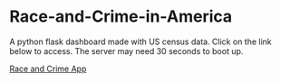 # Race-and-Crime-in-America
A python flask dashboard made with US census data. Click on the link below to access. The server may need 30 seconds to boot up.

<a href='https://race-and-crime-in-america.herokuapp.com/' target=_blank>Race and Crime App</a>
